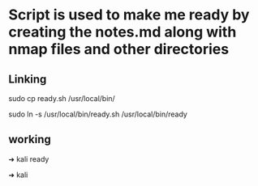# Script is used to make me ready by creating the notes.md along with nmap files and other directories


## Linking
sudo cp ready.sh /usr/local/bin/

sudo ln -s /usr/local/bin/ready.sh /usr/local/bin/ready

## working

➜  kali ready

➜  kali
